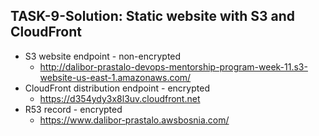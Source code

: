 ## TASK-9-Solution: Static website with S3 and CloudFront


- S3 website endpoint - non-encrypted
    - http://dalibor-prastalo-devops-mentorship-program-week-11.s3-website-us-east-1.amazonaws.com/
- CloudFront distribution endpoint - encrypted
    - https://d354ydy3x8l3uv.cloudfront.net
- R53 record - encrypted
    - https://www.dalibor-prastalo.awsbosnia.com/
